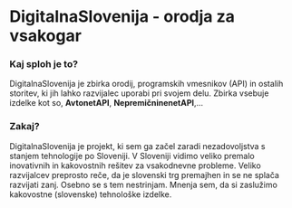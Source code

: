 # DigitalnaSlovenija - orodja za vsakogar

### Kaj sploh je to?

DigitalnaSlovenija je zbirka orodij, programskih vmesnikov (API) in ostalih storitev, ki jih lahko razvijalec uporabi pri svojem delu. Zbirka vsebuje izdelke kot so, **AvtonetAPI**, **NepremičninenetAPI**,...

### Zakaj?

DigitalnaSlovenija je projekt, ki sem ga začel zaradi nezadovoljstva s stanjem tehnologije po Sloveniji. V Sloveniji vidimo veliko premalo inovativnih in kakovostnih rešitev za vsakodnevne probleme. Veliko razvijalcev preprosto reče, da je slovenski trg premajhen in se ne splača razvijati zanj. Osebno se s tem nestrinjam. Mnenja sem, da si zaslužimo kakovostne (slovenske) tehnološke izdelke.